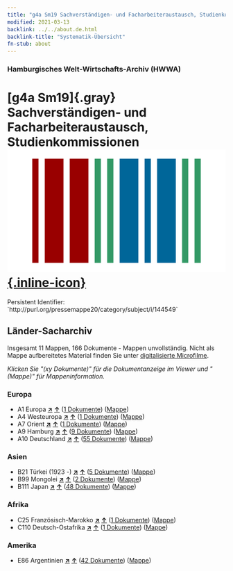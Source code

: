 ```yaml
---
title: "g4a Sm19 Sachverständigen- und Facharbeiteraustausch, Studienkommissionen"
modified: 2021-03-13
backlink: ../../about.de.html
backlink-title: "Systematik-Übersicht"
fn-stub: about
---
```


### Hamburgisches Welt-Wirtschafts-Archiv (HWWA)

# [g4a Sm19]{.gray}&#8201; Sachverständigen- und Facharbeiteraustausch, Studienkommissionen &#160; [![Wikidata](/images/Wikidata-logo.svg "Wikidata"){.inline-icon}](http://www.wikidata.org/entity/Q104700050)

<div class="hint">Persistent Identifier: `http://purl.org/pressemappe20/category/subject/i/144549`</div>







## Länder-Sacharchiv




Insgesamt 11 Mappen, 166 Dokumente - Mappen unvollständig.
Nicht als Mappe aufbereitetes Material finden Sie unter [digitalisierte Microfilme](/film/h1_sh.de.html).

_Klicken Sie "(xy Dokumente)" für die Dokumentanzeige im Viewer und "(Mappe)" für Mappeninformation._




### Europa

- A1 Europa [**&nearr;**](../../../geo/i/140892/about.de.html "Europa (alle Mappen)") [**&uarr;**](../../../geo/about.de.html#A1 "Ländersystematik") (<a href="https://pm20.zbw.eu/iiifview/folder/sh/140892,144549" title="über: Europa : Sachverständigen- und Facharbeiteraustausch, Studienkommissionen" target="_blank">1 Dokumente</a>) ([Mappe](../../../../folder/sh/1408xx/140892/1445xx/144549/about.de.html))
- A4 Westeuropa [**&nearr;**](../../../geo/i/140897/about.de.html "Westeuropa (alle Mappen)") [**&uarr;**](../../../geo/about.de.html#A4 "Ländersystematik") (<a href="https://pm20.zbw.eu/iiifview/folder/sh/140897,144549" title="über: Westeuropa : Sachverständigen- und Facharbeiteraustausch, Studienkommissionen" target="_blank">1 Dokumente</a>) ([Mappe](../../../../folder/sh/1408xx/140897/1445xx/144549/about.de.html))
- A7 Orient [**&nearr;**](../../../geo/i/140902/about.de.html "Orient (alle Mappen)") [**&uarr;**](../../../geo/about.de.html#A7 "Ländersystematik") (<a href="https://pm20.zbw.eu/iiifview/folder/sh/140902,144549" title="über: Orient : Sachverständigen- und Facharbeiteraustausch, Studienkommissionen" target="_blank">1 Dokumente</a>) ([Mappe](../../../../folder/sh/1409xx/140902/1445xx/144549/about.de.html))
- A9 Hamburg [**&nearr;**](../../../geo/i/140905/about.de.html "Hamburg (alle Mappen)") [**&uarr;**](../../../geo/about.de.html#A9 "Ländersystematik") (<a href="https://pm20.zbw.eu/iiifview/folder/sh/140905,144549" title="über: Hamburg : Sachverständigen- und Facharbeiteraustausch, Studienkommissionen" target="_blank">9 Dokumente</a>) ([Mappe](../../../../folder/sh/1409xx/140905/1445xx/144549/about.de.html))
- A10 Deutschland [**&nearr;**](../../../geo/i/126128/about.de.html "Deutschland (alle Mappen)") [**&uarr;**](../../../geo/about.de.html#A10 "Ländersystematik") (<a href="https://pm20.zbw.eu/iiifview/folder/sh/126128,144549" title="über: Deutschland : Sachverständigen- und Facharbeiteraustausch, Studienkommissionen" target="_blank">55 Dokumente</a>) ([Mappe](../../../../folder/sh/1261xx/126128/1445xx/144549/about.de.html))

### Asien

- B21 Türkei (1923 -) [**&nearr;**](../../../geo/i/141111/about.de.html "Türkei (1923 -) (alle Mappen)") [**&uarr;**](../../../geo/about.de.html#B21 "Ländersystematik") (<a href="https://pm20.zbw.eu/iiifview/folder/sh/141111,144549" title="über: Türkei (1923 -) : Sachverständigen- und Facharbeiteraustausch, Studienkommissionen" target="_blank">5 Dokumente</a>) ([Mappe](../../../../folder/sh/1411xx/141111/1445xx/144549/about.de.html))
- B99 Mongolei [**&nearr;**](../../../geo/i/141261/about.de.html "Mongolei (alle Mappen)") [**&uarr;**](../../../geo/about.de.html#B99 "Ländersystematik") (<a href="https://pm20.zbw.eu/iiifview/folder/sh/141261,144549" title="über: Mongolei : Sachverständigen- und Facharbeiteraustausch, Studienkommissionen" target="_blank">2 Dokumente</a>) ([Mappe](../../../../folder/sh/1412xx/141261/1445xx/144549/about.de.html))
- B111 Japan [**&nearr;**](../../../geo/i/141272/about.de.html "Japan (alle Mappen)") [**&uarr;**](../../../geo/about.de.html#B111 "Ländersystematik") (<a href="https://pm20.zbw.eu/iiifview/folder/sh/141272,144549" title="über: Japan : Sachverständigen- und Facharbeiteraustausch, Studienkommissionen" target="_blank">48 Dokumente</a>) ([Mappe](../../../../folder/sh/1412xx/141272/1445xx/144549/about.de.html))

### Afrika

- C25 Französisch-Marokko [**&nearr;**](../../../geo/i/141358/about.de.html "Französisch-Marokko (alle Mappen)") [**&uarr;**](../../../geo/about.de.html#C25 "Ländersystematik") (<a href="https://pm20.zbw.eu/iiifview/folder/sh/141358,144549" title="über: Französisch-Marokko : Sachverständigen- und Facharbeiteraustausch, Studienkommissionen" target="_blank">1 Dokumente</a>) ([Mappe](../../../../folder/sh/1413xx/141358/1445xx/144549/about.de.html))
- C110 Deutsch-Ostafrika [**&nearr;**](../../../geo/i/141471/about.de.html "Deutsch-Ostafrika (alle Mappen)") [**&uarr;**](../../../geo/about.de.html#C110 "Ländersystematik") (<a href="https://pm20.zbw.eu/iiifview/folder/sh/141471,144549" title="über: Deutsch-Ostafrika : Sachverständigen- und Facharbeiteraustausch, Studienkommissionen" target="_blank">1 Dokumente</a>) ([Mappe](../../../../folder/sh/1414xx/141471/1445xx/144549/about.de.html))

### Amerika

- E86 Argentinien [**&nearr;**](../../../geo/i/141692/about.de.html "Argentinien (alle Mappen)") [**&uarr;**](../../../geo/about.de.html#E86 "Ländersystematik") (<a href="https://pm20.zbw.eu/iiifview/folder/sh/141692,144549" title="über: Argentinien : Sachverständigen- und Facharbeiteraustausch, Studienkommissionen" target="_blank">42 Dokumente</a>) ([Mappe](../../../../folder/sh/1416xx/141692/1445xx/144549/about.de.html))








